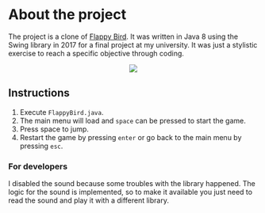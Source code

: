 # About the project
The project is a clone of [Flappy Bird](https://en.wikipedia.org/wiki/Flappy_Bird). It was written in Java 8 using the Swing library in 2017 for a final project at my university. It was just a stylistic exercise to reach a specific objective through coding.


<p align="center">
 <img src="demo.gif">
</p>


## Instructions

 1. Execute `FlappyBird.java`.
 2. The main menu will load and `space` can be pressed to start the game.
 3. Press space to jump.
 4. Restart the game by pressing `enter` or go back to the main menu by pressing `esc`.

### For developers
I disabled the sound because some troubles with the library happened. The logic for the sound is implemented, so to make it available you just need to read the sound and play it with a different library.
